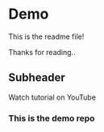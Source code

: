# Demo

This is the readme file!

Thanks for reading..

## Subheader

Watch tutorial on YouTube

### This is the demo repo
